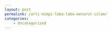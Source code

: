 ```yaml
---
layout: post
permalink: /arti-mimpi-laba-laba-menurut-islam/
categories:
    - Uncategorized
---
```


